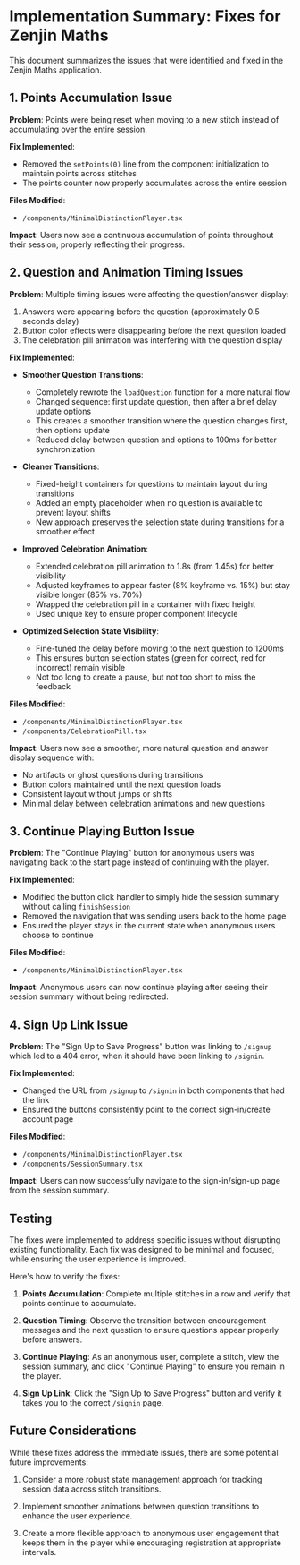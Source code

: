 # Implementation Summary: Fixes for Zenjin Maths

This document summarizes the issues that were identified and fixed in the Zenjin Maths application.

## 1. Points Accumulation Issue

**Problem**: Points were being reset when moving to a new stitch instead of accumulating over the entire session.

**Fix Implemented**:
- Removed the `setPoints(0)` line from the component initialization to maintain points across stitches
- The points counter now properly accumulates across the entire session

**Files Modified**:
- `/components/MinimalDistinctionPlayer.tsx`

**Impact**: Users now see a continuous accumulation of points throughout their session, properly reflecting their progress.

## 2. Question and Animation Timing Issues

**Problem**: Multiple timing issues were affecting the question/answer display:
1. Answers were appearing before the question (approximately 0.5 seconds delay)
2. Button color effects were disappearing before the next question loaded
3. The celebration pill animation was interfering with the question display

**Fix Implemented**:
- **Smoother Question Transitions**: 
  - Completely rewrote the `loadQuestion` function for a more natural flow
  - Changed sequence: first update question, then after a brief delay update options
  - This creates a smoother transition where the question changes first, then options update
  - Reduced delay between question and options to 100ms for better synchronization

- **Cleaner Transitions**:
  - Fixed-height containers for questions to maintain layout during transitions
  - Added an empty placeholder when no question is available to prevent layout shifts
  - New approach preserves the selection state during transitions for a smoother effect

- **Improved Celebration Animation**:
  - Extended celebration pill animation to 1.8s (from 1.45s) for better visibility
  - Adjusted keyframes to appear faster (8% keyframe vs. 15%) but stay visible longer (85% vs. 70%)
  - Wrapped the celebration pill in a container with fixed height
  - Used unique key to ensure proper component lifecycle

- **Optimized Selection State Visibility**:
  - Fine-tuned the delay before moving to the next question to 1200ms
  - This ensures button selection states (green for correct, red for incorrect) remain visible
  - Not too long to create a pause, but not too short to miss the feedback

**Files Modified**:
- `/components/MinimalDistinctionPlayer.tsx`
- `/components/CelebrationPill.tsx`

**Impact**: Users now see a smoother, more natural question and answer display sequence with:
- No artifacts or ghost questions during transitions
- Button colors maintained until the next question loads
- Consistent layout without jumps or shifts
- Minimal delay between celebration animations and new questions

## 3. Continue Playing Button Issue

**Problem**: The "Continue Playing" button for anonymous users was navigating back to the start page instead of continuing with the player.

**Fix Implemented**:
- Modified the button click handler to simply hide the session summary without calling `finishSession`
- Removed the navigation that was sending users back to the home page
- Ensured the player stays in the current state when anonymous users choose to continue

**Files Modified**:
- `/components/MinimalDistinctionPlayer.tsx`

**Impact**: Anonymous users can now continue playing after seeing their session summary without being redirected.

## 4. Sign Up Link Issue

**Problem**: The "Sign Up to Save Progress" button was linking to `/signup` which led to a 404 error, when it should have been linking to `/signin`.

**Fix Implemented**:
- Changed the URL from `/signup` to `/signin` in both components that had the link
- Ensured the buttons consistently point to the correct sign-in/create account page

**Files Modified**:
- `/components/MinimalDistinctionPlayer.tsx`
- `/components/SessionSummary.tsx`

**Impact**: Users can now successfully navigate to the sign-in/sign-up page from the session summary.

## Testing

The fixes were implemented to address specific issues without disrupting existing functionality. Each fix was designed to be minimal and focused, while ensuring the user experience is improved.

Here's how to verify the fixes:

1. **Points Accumulation**: Complete multiple stitches in a row and verify that points continue to accumulate.

2. **Question Timing**: Observe the transition between encouragement messages and the next question to ensure questions appear properly before answers.

3. **Continue Playing**: As an anonymous user, complete a stitch, view the session summary, and click "Continue Playing" to ensure you remain in the player.

4. **Sign Up Link**: Click the "Sign Up to Save Progress" button and verify it takes you to the correct `/signin` page.

## Future Considerations

While these fixes address the immediate issues, there are some potential future improvements:

1. Consider a more robust state management approach for tracking session data across stitch transitions.

2. Implement smoother animations between question transitions to enhance the user experience.

3. Create a more flexible approach to anonymous user engagement that keeps them in the player while encouraging registration at appropriate intervals.